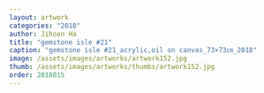```yaml
---
layout: artwork
categories: "2018"
author: Jihoon Ha
title: "gemstone isle #21"
caption: "gemstone isle #21_acrylic,oil on canvas_73×73㎝_2018"
image: /assets/images/artworks/artwork152.jpg
thumb: /assets/images/artworks/thumbs/artwork152.jpg
order: 2018015
---
```

